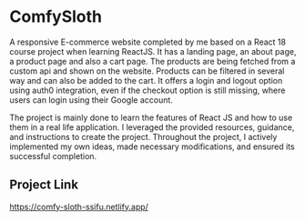 # ComfySloth
A responsive E-commerce website completed by me based on a React 18 course project when learning ReactJS. It has a landing page, an about page, a product page and also a cart page. The products are being fetched from a custom api and shown on the website. Products can be filtered in several way and can also be added to the cart. It offers a login and logout option using auth0 integration, even if the checkout option is still missing, where users can login using their Google account. 

The project is mainly done to learn the features of React JS and how to use them in a real life application. 
I leveraged the provided resources, guidance, and instructions to create the project. 
Throughout the project, I actively implemented my own ideas, made necessary modifications, and ensured its successful completion.

## Project Link
https://comfy-sloth-ssifu.netlify.app/
